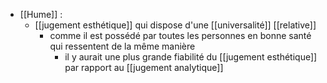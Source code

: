 - [[Hume]] :
	- [[jugement esthétique]] qui dispose d'une [[universalité]] [[relative]]
	    - comme il est possédé par toutes les personnes en bonne santé qui ressentent de la même manière
	      - il y aurait une plus grande fiabilité du [[jugement esthétique]] par rapport au [[jugement analytique]]